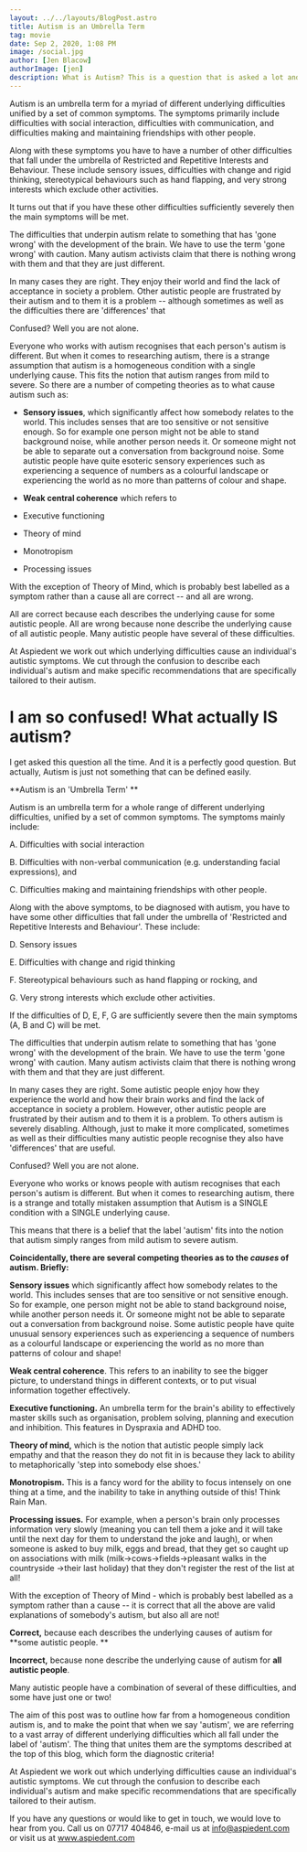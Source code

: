 ```yaml
---
layout: ../../layouts/BlogPost.astro
title: Autism is an Umbrella Term
tag: movie
date: Sep 2, 2020, 1:08 PM
image: /social.jpg
author: [Jen Blacow]
authorImage: [jen]
description: What is Autism? This is a question that is asked a lot and it is a perfectly good question. But actually, Autism is just not something that can be defined easily. Autism is an umbrella term for a whole range of different underlying difficulties, unified by a set of common symptoms.
---
```

Autism is an umbrella term for a myriad of different underlying
difficulties unified by a set of common symptoms. The symptoms primarily
include difficulties with social interaction, difficulties with
communication, and difficulties making and maintaining friendships with
other people.

Along with these symptoms you have to have a number of other
difficulties that fall under the umbrella of Restricted and Repetitive
Interests and Behaviour. These include sensory issues, difficulties with
change and rigid thinking, stereotypical behaviours such as hand
flapping, and very strong interests which exclude other activities.

It turns out that if you have these other difficulties sufficiently
severely then the main symptoms will be met.

The difficulties that underpin autism relate to something that has 'gone
wrong' with the development of the brain. We have to use the term 'gone
wrong' with caution. Many autism activists claim that there is nothing
wrong with them and that they are just different.

In many cases they are right. They enjoy their world and find the lack
of acceptance in society a problem. Other autistic people are frustrated
by their autism and to them it is a problem -- although sometimes as
well as the difficulties there are 'differences' that

Confused? Well you are not alone.

Everyone who works with autism recognises that each person's autism is
different. But when it comes to researching autism, there is a strange
assumption that autism is a homogeneous condition with a single
underlying cause. This fits the notion that autism ranges from mild to
severe. So there are a number of competing theories as to what cause
autism such as:

-   **Sensory issues**, which significantly affect how somebody relates
    to the world. This includes senses that are too sensitive or not
    sensitive enough. So for example one person might not be able to
    stand background noise, while another person needs it. Or someone
    might not be able to separate out a conversation from background
    noise. Some autistic people have quite esoteric sensory experiences
    such as experiencing a sequence of numbers as a colourful landscape
    or experiencing the world as no more than patterns of colour and
    shape.

-   **Weak central coherence** which refers to

-   Executive functioning

-   Theory of mind

-   Monotropism

-   Processing issues

With the exception of Theory of Mind, which is probably best labelled as
a symptom rather than a cause all are correct -- and all are wrong.

All are correct because each describes the underlying cause for some
autistic people. All are wrong because none describe the underlying
cause of all autistic people. Many autistic people have several of these
difficulties.

At Aspiedent we work out which underlying difficulties cause an
individual's autistic symptoms. We cut through the confusion to describe
each individual's autism and make specific recommendations that are
specifically tailored to their autism.

I am so confused! What actually IS autism?
==========================================

I get asked this question all the time. And it is a perfectly good
question. But actually, Autism is just not something that can be defined
easily.

**Autism is an 'Umbrella Term' **

Autism is an umbrella term for a whole range of different underlying
difficulties, unified by a set of common symptoms. The symptoms mainly
include:

A.  Difficulties with social interaction

B.  Difficulties with non-verbal communication (e.g. understanding
    facial expressions), and

C.  Difficulties making and maintaining friendships with other people.

Along with the above symptoms, to be diagnosed with autism, you have to
have some other difficulties that fall under the umbrella of 'Restricted
and Repetitive Interests and Behaviour'. These include:

D.  Sensory issues

E.  Difficulties with change and rigid thinking

F.  Stereotypical behaviours such as hand flapping or rocking, and

G.  Very strong interests which exclude other activities.

If the difficulties of D, E, F, G are sufficiently severe then the main
symptoms (A, B and C) will be met.

The difficulties that underpin autism relate to something that has 'gone
wrong' with the development of the brain. We have to use the term 'gone
wrong' with caution. Many autism activists claim that there is nothing
wrong with them and that they are just different.

In many cases they are right. Some autistic people enjoy how they
experience the world and how their brain works and find the lack of
acceptance in society a problem. However, other autistic people are
frustrated by their autism and to them it is a problem. To others autism
is severely disabling. Although, just to make it more complicated,
sometimes as well as their difficulties many autistic people recognise
they also have 'differences' that are useful.

Confused? Well you are not alone.

Everyone who works or knows people with autism recognises that each
person's autism is different. But when it comes to researching autism,
there is a strange and totally mistaken assumption that Autism is a
SINGLE condition with a SINGLE underlying cause.

This means that there is a belief that the label 'autism' fits into the
notion that autism simply ranges from mild autism to severe autism.

**Coincidentally, there are several competing theories as to the
*causes* of autism. Briefly:**

**Sensory issues** which significantly affect how somebody relates to
the world. This includes senses that are too sensitive or not sensitive
enough. So for example, one person might not be able to stand background
noise, while another person needs it. Or someone might not be able to
separate out a conversation from background noise. Some autistic people
have quite unusual sensory experiences such as experiencing a sequence
of numbers as a colourful landscape or experiencing the world as no more
than patterns of colour and shape!

**Weak central coherence**. This refers to an inability to see the
bigger picture, to understand things in different contexts, or to put
visual information together effectively.

**Executive functioning.** An umbrella term for the brain's ability to
effectively master skills such as organisation, problem solving,
planning and execution and inhibition. This features in Dyspraxia and
ADHD too.

**Theory of mind,** which is the notion that autistic people simply lack
empathy and that the reason they do not fit in is because they lack to
ability to metaphorically 'step into somebody else shoes.'

**Monotropism.** This is a fancy word for the ability to focus intensely
on one thing at a time, and the inability to take in anything outside of
this! Think Rain Man.

**Processing issues.** For example, when a person's brain only processes
information very slowly (meaning you can tell them a joke and it will
take until the next day for them to understand the joke and laugh), or
when someone is asked to buy milk, eggs and bread, that they get so
caught up on associations with milk (milk-\>cows-\>fields-\>pleasant
walks in the countryside -\>their last holiday) that they don't register
the rest of the list at all!

With the exception of Theory of Mind - which is probably best labelled
as a symptom rather than a cause -- it is correct that all the above are
valid explanations of somebody's autism, but also all are not!

**Correct,** because each describes the underlying causes of autism for
**some autistic people. **

**Incorrect,** because none describe the underlying cause of autism for
**all autistic people**.

Many autistic people have a combination of several of these
difficulties, and some have just one or two!

The aim of this post was to outline how far from a homogeneous condition
autism is, and to make the point that when we say 'autism', we are
referring to a vast array of different underlying difficulties which all
fall under the label of 'autism'. The thing that unites them are the
symptoms described at the top of this blog, which form the diagnostic
criteria!

At Aspiedent we work out which underlying difficulties cause an
individual's autistic symptoms. We cut through the confusion to describe
each individual's autism and make specific recommendations that are
specifically tailored to their autism.

If you have any questions or would like to get in touch, we would love
to hear from you. Call us on 07717 404846, e-mail us at
<info@aspiedent.com> or visit us at www.aspiedent.com
